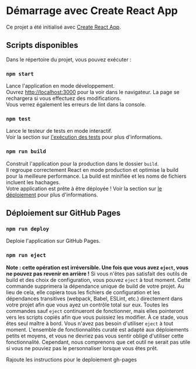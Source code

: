 # Démarrage avec Create React App

Ce projet a été initialisé avec [Create React App](https://github.com/facebook/create-react-app).

## Scripts disponibles

Dans le répertoire du projet, vous pouvez exécuter :

### `npm start`

Lance l'application en mode développement.\
Ouvrez [http://localhost:3000](http://localhost:3000) pour la voir dans le navigateur.
La page se rechargera si vous effectuez des modifications.\
Vous verrez également les erreurs de lint dans la console.

### `npm test`

Lance le testeur de tests en mode interactif.\
Voir la section sur [l'exécution des tests](https://facebook.github.io/create-react-app/docs/running-tests) pour plus d'informations.

### `npm run build`

Construit l'application pour la production dans le dossier `build`.\
Il regroupe correctement React en mode production et optimise la build pour la meilleure performance.
La build est minifiée et les noms de fichiers incluent les hachages.\
Votre application est prête à être déployée !
Voir la section sur [le déploiement](https://facebook.github.io/create-react-app/docs/deployment) pour plus d'informations.

## Déploiement sur GitHub Pages

### `npm run deploy`

Deploie l'application sur GitHub Pages.

### `npm run eject`

**Note : cette opération est irréversible. Une fois que vous avez `eject`, vous ne pouvez pas revenir en arrière !**
Si vous n'êtes pas satisfait des outils de build et des choix de configuration, vous pouvez `eject` à tout moment. Cette commande supprimera la dépendance unique de build de votre projet.
Au lieu de cela, elle copiera tous les fichiers de configuration et les dépendances transitives (webpack, Babel, ESLint, etc.) directement dans votre projet afin que vous ayez un contrôle total sur eux. Toutes les commandes sauf `eject` continueront de fonctionner, mais elles pointeront vers les scripts copiés afin que vous puissiez les modifier. À ce stade, vous êtes seul maître à bord.
Vous n'avez pas besoin d'utiliser `eject` à tout moment. L'ensemble de fonctionnalités curaté est adapté aux déploiements petits et moyens, et vous ne devriez pas vous sentir obligé d'utiliser cette fonctionnalité. Cependant, nous comprenons que cet outil ne serait pas utile si vous ne pouviez pas le personnaliser lorsque vous êtes prêt.

Rajoute les instructions pour le deploiement gh-pages
